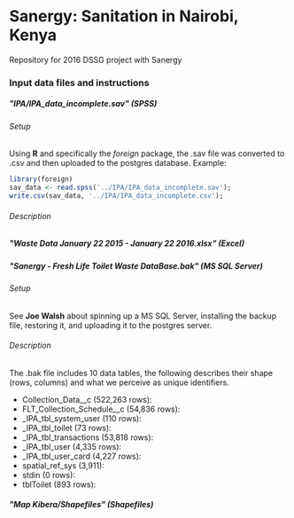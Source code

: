 # Sanergy: Sanitation in Nairobi, Kenya
Repository for 2016 DSSG project with Sanergy
### Input data files and instructions
##### "IPA/IPA_data_incomplete.sav" (SPSS)
###### Setup
Using **R** and specifically the *foreign* package, the .sav file was converted to .csv and then uploaded to the postgres database. Example:
```R
library(foreign)
sav_data <- read.spss('../IPA/IPA_data_incomplete.sav');
write.csv(sav_data, '../IPA/IPA_data_incomplete.csv');
```
###### Description
##### "Waste Data January 22 2015 - January 22 2016.xlsx" (Excel)
##### "Sanergy - Fresh Life Toilet Waste DataBase.bak" (MS SQL Server)
###### Setup
See **Joe Walsh** about spinning up a MS SQL Server, installing the backup file, restoring it, and uploading it to the postgres server.
###### Description
The .bak file includes 10 data tables, the following describes their shape (rows, columns) and what we perceive as unique identifiers.
* Collection_Data__c (522,263 rows):
* FLT_Collection_Schedule__c (54,836 rows):
* _IPA_tbl_system_user (110 rows):
* _IPA_tbl_toilet (73 rows):
* _IPA_tbl_transactions (53,818 rows):
* _IPA_tbl_user (4,335 rows):
* _IPA_tbl_user_card (4,227 rows):
* spatial_ref_sys (3,911):
* stdin (0 rows):
* tblToilet (893 rows):

##### "Map Kibera/Shapefiles" (Shapefiles)
